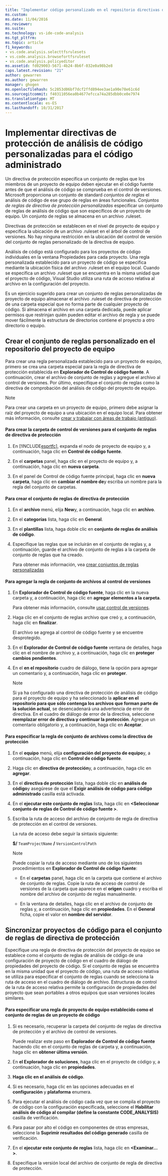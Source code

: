 ```yaml
---
title: "Implementar código personalizado en el repositorio directivas de análisis de código administrado | Documentos de Microsoft"
ms.custom: 
ms.date: 11/04/2016
ms.reviewer: 
ms.suite: 
ms.technology: vs-ide-code-analysis
ms.tgt_pltfrm: 
ms.topic: article
f1_keywords:
- vs.code.analysis.selecttfsrulesets
- vs.code.analysis.browsefortfsruleset
- vs.code.analysis.policyeditor
ms.assetid: fd029003-5671-4b24-8b6f-032e0a98b2e8
caps.latest.revision: "21"
author: gewarren
ms.author: gewarren
manager: ghogen
ms.openlocfilehash: 5c2853d06bf7dcf2ffd894ee3ae1a90e78e61c6d
ms.sourcegitcommit: f40311056ea0b4677efcca74a285dbb0ce0e7974
ms.translationtype: MT
ms.contentlocale: es-ES
ms.lasthandoff: 10/31/2017
---
```

# <a name="implementing-custom-code-analysis-check-in-policies-for-managed-code"></a>Implementar directivas de protección de análisis de código personalizadas para el código administrado
Un directiva de protección especifica un conjunto de reglas que los miembros de un proyecto de equipo deben ejecutar en el código fuente antes de que el análisis de código se comprueba en el control de versiones. Microsoft proporciona un conjunto de standard *conjuntos de reglas* el análisis de código de ese grupo de reglas en áreas funcionales. *Conjuntos de reglas de directiva de protección personalizadas* especificar un conjunto de reglas de análisis de código que son específicos de un proyecto de equipo. Un conjunto de reglas se almacena en un archivo .ruleset.  
  
 Directivas de protección se establecen en el nivel de proyecto de equipo y especifica la ubicación de un archivo .ruleset en el árbol de control de versiones. No hay ninguna restricción en la ubicación del control de versión del conjunto de reglas personalizado de la directiva de equipo.  
  
 Análisis de código está configurado para los proyectos de código individuales en la ventana Propiedades para cada proyecto. Una regla personalizada establecido para un proyecto de código se especifica mediante la ubicación física del archivo .ruleset en el equipo local. Cuando se especifica un archivo .ruleset que se encuentra en la misma unidad que el proyecto de código, Visual Studio utiliza una ruta de acceso relativa al archivo en la configuración del proyecto.  
  
 Es un ejercicio sugerido para crear un conjunto de reglas personalizadas de proyecto de equipo almacenar el archivo .ruleset de directiva de protección de una carpeta especial que no forma parte de cualquier proyecto de código. Si almacena el archivo en una carpeta dedicada, puede aplicar permisos que restrinjan quién pueden editar el archivo de regla y se puede mover fácilmente la estructura de directorios contiene el proyecto a otro directorio o equipo.  
  
## <a name="creating-the-team-project-custom-check-in-rule-set"></a>Crear el conjunto de reglas personalizado en el repositorio del proyecto de equipo  
 Para crear una regla personalizada establecido para un proyecto de equipo, primero se crea una carpeta especial para la regla de directiva de protección establecida en **Explorador de Control de código fuente**. A continuación, crear el archivo de conjunto de reglas y agregue el archivo al control de versiones. Por último, especifique el conjunto de reglas como la directiva de comprobación del análisis de código del proyecto de equipo.  
  
> [!NOTE]
>  Para crear una carpeta en un proyecto de equipo, primero debe asignar la raíz del proyecto de equipo a una ubicación en el equipo local. Para obtener más información, consulte [crear y trabajar con áreas de trabajo (antiguo)](http://msdn.microsoft.com/en-us/db4d5692-179a-44fe-ad31-0c1c900c9cb2).  
  
#### <a name="to-create-the-version-control-folder-for-the-check-in-policy-rule-set"></a>Para crear la carpeta de control de versiones para el conjunto de reglas de directiva de protección  
  
1.  En [!INCLUDE[esprtfc](../code-quality/includes/esprtfc_md.md)], expanda el nodo de proyecto de equipo y, a continuación, haga clic en **Control de código fuente**.  
  
2.  En el **carpetas** panel, haga clic en el proyecto de equipo y, a continuación, haga clic en **nueva carpeta**.  
  
3.  En el panel de Control de código fuente principal, haga clic en **nueva carpeta**, haga clic en **cambiar el nombre de**y escriba un nombre para la regla del conjunto de carpetas.  
  
#### <a name="to-create-the-check-in-policy-rule-set"></a>Para crear el conjunto de reglas de directiva de protección  
  
1.  En el **archivo** menú, elija **New**y, a continuación, haga clic en **archivo**.  
  
2.  En el **categorías** lista, haga clic en **General**.  
  
3.  En el **plantillas** lista, haga doble clic en **conjunto de reglas de análisis de código**.  
  
4.  Especifique las reglas que se incluirán en el conjunto de reglas y, a continuación, guarde el archivo de conjunto de reglas a la carpeta de conjunto de reglas que ha creado.  
  
     Para obtener más información, vea [crear conjuntos de reglas personalizadas](../code-quality/creating-custom-code-analysis-rule-sets.md)  
  
#### <a name="to-add-the-rule-set-file-to-version-control"></a>Para agregar la regla de conjunto de archivos al control de versiones  
  
1.  En **Explorador de Control de código fuente**, haga clic en la nueva carpeta y, a continuación, haga clic en **agregar elementos a la carpeta**.  
  
     Para obtener más información, consulte [usar control de versiones](http://msdn.microsoft.com/Library/33267cee-fe5f-4aa3-b2cd-6d22ceace314).  
  
2.  Haga clic en el conjunto de reglas archivo que creó y, a continuación, haga clic en **finalizar**.  
  
     El archivo se agrega al control de código fuente y se encuentre desprotegido.  
  
3.  En el **Explorador de Control de código fuente** ventana de detalles, haga clic en el nombre de archivo y, a continuación, haga clic en **proteger cambios pendientes**.  
  
4.  En el **en el repositorio** cuadro de diálogo, tiene la opción para agregar un comentario y, a continuación, haga clic en **proteger**.  
  
    > [!NOTE]
    >  Si ya ha configurado una directiva de protección de análisis de código para el proyecto de equipo y ha seleccionado la **aplicar en el repositorio para que sólo contenga los archivos que forman parte de la solución actual**, se desencadenará una advertencia de error de directiva. En el cuadro de diálogo de error de la directiva, seleccione **reemplazar error de directiva y continuar la protección**. Agregue un comentario obligatorio y, a continuación, haga clic en **Aceptar**.  
  
#### <a name="to-specify-the-rule-set-file-as-the-check-in-policy"></a>Para especificar la regla de conjunto de archivos como la directiva de protección  
  
1.  En el **equipo** menú, elija **configuración del proyecto de equipo**y, a continuación, haga clic en **Control de código fuente**.  
  
2.  Haga clic en **directiva de protección**y, a continuación, haga clic en **agregar**.  
  
3.  En el **directiva de protección** lista, haga doble clic en **análisis de código**y asegúrese de que el **Exigir análisis de código para código administrado** casilla está activada.  
  
4.  En el **ejecutar este conjunto de reglas** lista, haga clic en  **\<Seleccionar conjunto de reglas de Control de código fuente >**.  
  
5.  Escriba la ruta de acceso del archivo de conjunto de regla de directiva de protección en el control de versiones.  
  
     La ruta de acceso debe seguir la sintaxis siguiente:  
  
     **$/** `TeamProjectName` **/** `VersionControlPath`  
  
    > [!NOTE]
    >  Puede copiar la ruta de acceso mediante uno de los siguientes procedimientos en **Explorador de Control de código fuente**:  
  
    -   En el **carpetas** panel, haga clic en la carpeta que contiene el archivo de conjunto de reglas. Copie la ruta de acceso de control de versiones de la carpeta que aparece en el **origen** cuadro y escriba el nombre del archivo de conjunto de reglas manualmente.  
  
    -   En la ventana de detalles, haga clic en el archivo de conjunto de reglas y, a continuación, haga clic en **propiedades**. En el **General** ficha, copie el valor en **nombre del servidor**.  
  
## <a name="synchronizing-code-projects-to-the-check-in-policy-rule-set"></a>Sincronizar proyectos de código para el conjunto de reglas de directiva de protección  
 Especifique una regla de directiva de protección del proyecto de equipo se establece como el conjunto de reglas de análisis de código de una configuración de proyecto de código en el cuadro de diálogo de propiedades del proyecto de código. Si el conjunto de reglas se encuentra en la misma unidad que el proyecto de código, una ruta de acceso relativa se utiliza para especificar el conjunto de reglas cuando se selecciona la ruta de acceso en el cuadro de diálogo de archivo. Estructuras de control de la ruta de acceso relativa permite la configuración de propiedades del proyecto que sean portables a otros equipos que usan versiones locales similares.  
  
#### <a name="to-specify-a-team-project-rule-set-as-the-rule-set-of-a-code-project"></a>Para especificar una regla de proyecto de equipo establecido como el conjunto de reglas de un proyecto de código  
  
1.  Si es necesario, recuperar la carpeta del conjunto de reglas de directiva de protección y el archivo de control de versiones.  
  
     Puede realizar este paso en **Explorador de Control de código fuente** haciendo clic en el conjunto de reglas de carpeta y, a continuación, haga clic en **obtener última versión**.  
  
2.  En **el Explorador de soluciones**, haga clic en el proyecto de código y, a continuación, haga clic en **propiedades**.  
  
3.  **Haga clic en el análisis de código**.  
  
4.  Si es necesario, haga clic en las opciones adecuadas en el **configuración** y **plataforma** enumera.  
  
5.  Para ejecutar el análisis de código cada vez que se compila el proyecto de código con la configuración especificada, seleccione el **Habilitar análisis de código al compilar (define la constante CODE_ANALYSIS)** casilla de verificación.  
  
6.  Para pasar por alto el código en componentes de otras empresas, seleccione la **Suprimir resultados del código generado** casilla de verificación.  
  
7.  En el **ejecutar este conjunto de reglas** lista, haga clic en  **\<Examinar... >**.  
  
8.  Especifique la versión local del archivo de conjunto de regla de directiva de protección.